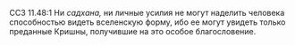 ССЗ 11.48:1	Ни _садхана,_ ни личные усилия не могут наделить человека способностью видеть вселенскую форму, ибо ее могут увидеть только преданные Кришны, получившие на это особое благословение.